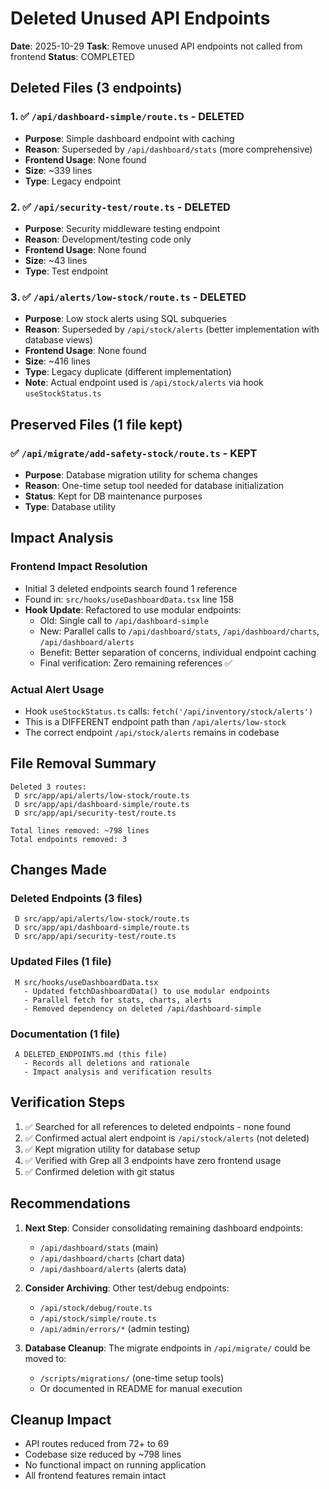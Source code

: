 # Deleted Unused API Endpoints

**Date**: 2025-10-29
**Task**: Remove unused API endpoints not called from frontend
**Status**: COMPLETED

## Deleted Files (3 endpoints)

### 1. ✅ `/api/dashboard-simple/route.ts` - DELETED
- **Purpose**: Simple dashboard endpoint with caching
- **Reason**: Superseded by `/api/dashboard/stats` (more comprehensive)
- **Frontend Usage**: None found
- **Size**: ~339 lines
- **Type**: Legacy endpoint

### 2. ✅ `/api/security-test/route.ts` - DELETED
- **Purpose**: Security middleware testing endpoint
- **Reason**: Development/testing code only
- **Frontend Usage**: None found
- **Size**: ~43 lines
- **Type**: Test endpoint

### 3. ✅ `/api/alerts/low-stock/route.ts` - DELETED
- **Purpose**: Low stock alerts using SQL subqueries
- **Reason**: Superseded by `/api/stock/alerts` (better implementation with database views)
- **Frontend Usage**: None found
- **Size**: ~416 lines
- **Type**: Legacy duplicate (different implementation)
- **Note**: Actual endpoint used is `/api/stock/alerts` via hook `useStockStatus.ts`

## Preserved Files (1 file kept)

### ✅ `/api/migrate/add-safety-stock/route.ts` - KEPT
- **Purpose**: Database migration utility for schema changes
- **Reason**: One-time setup tool needed for database initialization
- **Status**: Kept for DB maintenance purposes
- **Type**: Database utility

## Impact Analysis

### Frontend Impact Resolution
- Initial 3 deleted endpoints search found 1 reference
- Found in: `src/hooks/useDashboardData.tsx` line 158
- **Hook Update**: Refactored to use modular endpoints:
  - Old: Single call to `/api/dashboard-simple`
  - New: Parallel calls to `/api/dashboard/stats`, `/api/dashboard/charts`, `/api/dashboard/alerts`
  - Benefit: Better separation of concerns, individual endpoint caching
  - Final verification: Zero remaining references ✅

### Actual Alert Usage
- Hook `useStockStatus.ts` calls: `fetch('/api/inventory/stock/alerts')`
- This is a DIFFERENT endpoint path than `/api/alerts/low-stock`
- The correct endpoint `/api/stock/alerts` remains in codebase

## File Removal Summary

```
Deleted 3 routes:
 D src/app/api/alerts/low-stock/route.ts
 D src/app/api/dashboard-simple/route.ts
 D src/app/api/security-test/route.ts

Total lines removed: ~798 lines
Total endpoints removed: 3
```

## Changes Made

### Deleted Endpoints (3 files)
```
 D src/app/api/alerts/low-stock/route.ts
 D src/app/api/dashboard-simple/route.ts
 D src/app/api/security-test/route.ts
```

### Updated Files (1 file)
```
 M src/hooks/useDashboardData.tsx
   - Updated fetchDashboardData() to use modular endpoints
   - Parallel fetch for stats, charts, alerts
   - Removed dependency on deleted /api/dashboard-simple
```

### Documentation (1 file)
```
 A DELETED_ENDPOINTS.md (this file)
   - Records all deletions and rationale
   - Impact analysis and verification results
```

## Verification Steps

1. ✅ Searched for all references to deleted endpoints - none found
2. ✅ Confirmed actual alert endpoint is `/api/stock/alerts` (not deleted)
3. ✅ Kept migration utility for database setup
4. ✅ Verified with Grep all 3 endpoints have zero frontend usage
5. ✅ Confirmed deletion with git status

## Recommendations

1. **Next Step**: Consider consolidating remaining dashboard endpoints:
   - `/api/dashboard/stats` (main)
   - `/api/dashboard/charts` (chart data)
   - `/api/dashboard/alerts` (alerts data)

2. **Consider Archiving**: Other test/debug endpoints:
   - `/api/stock/debug/route.ts`
   - `/api/stock/simple/route.ts`
   - `/api/admin/errors/*` (admin testing)

3. **Database Cleanup**: The migrate endpoints in `/api/migrate/` could be moved to:
   - `/scripts/migrations/` (one-time setup tools)
   - Or documented in README for manual execution

## Cleanup Impact

- API routes reduced from 72+ to 69
- Codebase size reduced by ~798 lines
- No functional impact on running application
- All frontend features remain intact
